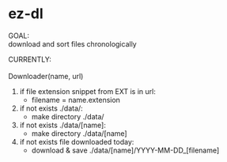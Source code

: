 # ez-dl
GOAL:<br>
download and sort files chronologically

CURRENTLY:<br><br>
Downloader(name, url)

1.  if file extension snippet from EXT is in url:     
    * filename = name.extension<br>
2.  if not exists ./data/:
    * make directory  ./data/<br>
3.  if not exists ./data/[name]:
    * make directory  ./data/[name]<br>
4.  if not exists file downloaded today:
    * download & save ./data/[name]/YYYY-MM-DD_[filename]<br>
